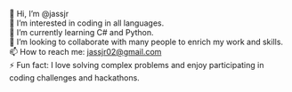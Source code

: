 👋 Hi, I’m @jassjr  
👀 I’m interested in coding in all languages.  
🌱 I’m currently learning C# and Python.  
💞️ I’m looking to collaborate with many people to enrich my work and skills.  
📫 How to reach me: jassjr02@gmail.com  
⚡ Fun fact: I love solving complex problems and enjoy participating in coding challenges and hackathons.  

<!---
jassjr/jassjr is a ✨ special ✨ repository because its `README.md` (this file) appears on your GitHub profile.
You can click the Preview link to take a look at your changes.
--->
